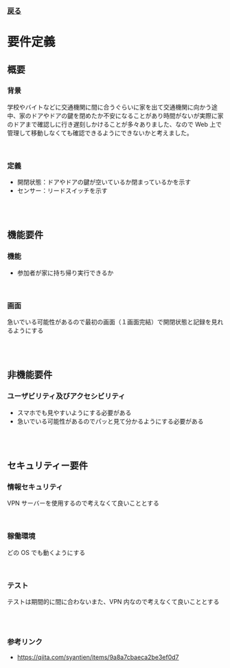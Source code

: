 ### [戻る](./../process.md)

# 要件定義

## 概要

### 背景

学校やバイトなどに交通機関に間に合うぐらいに家を出て交通機関に向かう途中、家のドアやドアの鍵を閉めたか不安になることがあり時間がないが実際に家のドアまで確認しに行き遅刻しかけることが多々ありました、なので Web 上で管理して移動しなくても確認できるようにできないかと考えました。

<br>

### 定義

- 開閉状態：ドアやドアの鍵が空いているか閉まっているかを示す
- センサー：リードスイッチを示す

<br><br>

## 機能要件

### 機能

- 参加者が家に持ち帰り実行できるか

<br>

### 画面

急いでいる可能性があるので最初の画面（１画面完結）で開閉状態と記録を見れるようにする

<br><br>

## 非機能要件

### ユーザビリティ及びアクセシビリティ

- スマホでも見やすいようにする必要がある
- 急いでいる可能性があるのでパッと見て分かるようにする必要がある

<br><br>

## セキュリティー要件

### 情報セキュリティ

VPN サーバーを使用するので考えなくて良いこととする

<br>

### 稼働環境

どの OS でも動くようにする

<br>

### テスト

テストは期間的に間に合わないまた、VPN 内なので考えなくて良いこととする

<br><br>

### 参考リンク

- https://qiita.com/syantien/items/9a8a7cbaeca2be3ef0d7
